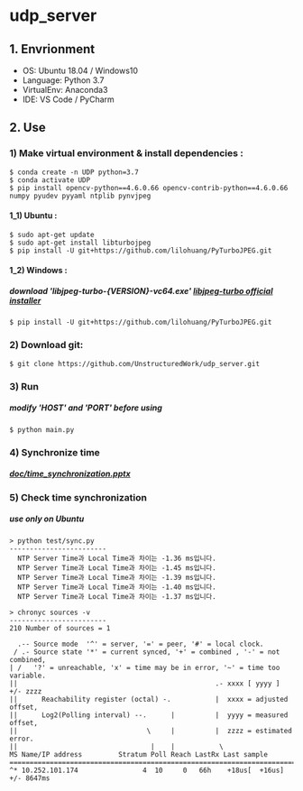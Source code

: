 # udp_server
## 1. Envrionment
  - OS: Ubuntu 18.04 / Windows10 
  - Language: Python 3.7
  - VirtualEnv: Anaconda3
  - IDE: VS Code / PyCharm

## 2. Use

  ### 1) Make virtual environment & install dependencies :

    $ conda create -n UDP python=3.7
    $ conda activate UDP
    $ pip install opencv-python==4.6.0.66 opencv-contrib-python==4.6.0.66 numpy pyudev pyyaml ntplib pynvjpeg
  
  #### 1_1) Ubuntu : 
    $ sudo apt-get update
    $ sudo apt-get install libturbojpeg
    $ pip install -U git+https://github.com/lilohuang/PyTurboJPEG.git

  #### 1_2) Windows :
  ##### download 'libjpeg-turbo-{VERSION}-vc64.exe' [libjpeg-turbo official installer](https://sourceforge.net/projects/libjpeg-turbo/files/)    
    $ pip install -U git+https://github.com/lilohuang/PyTurboJPEG.git 
  
  ### 2) Download git:
    $ git clone https://github.com/UnstructuredWork/udp_server.git

  ### 3) Run
  ##### modify 'HOST' and 'PORT' before using
    $ python main.py

  ### 4) Synchronize time
  ##### [doc/time_synchronization.pptx](doc/time_synchronization.pptx)

  ### 5) Check time synchronization 
  ##### use only on Ubuntu
    > python test/sync.py
    ------------------------
      NTP Server Time과 Local Time과 차이는 -1.36 ms입니다.
      NTP Server Time과 Local Time과 차이는 -1.45 ms입니다.
      NTP Server Time과 Local Time과 차이는 -1.39 ms입니다.
      NTP Server Time과 Local Time과 차이는 -1.40 ms입니다.
      NTP Server Time과 Local Time과 차이는 -1.37 ms입니다.
    
    > chronyc sources -v
    ------------------------
    210 Number of sources = 1
    
      .-- Source mode  '^' = server, '=' = peer, '#' = local clock.
     / .- Source state '*' = current synced, '+' = combined , '-' = not combined,
    | /   '?' = unreachable, 'x' = time may be in error, '~' = time too variable.
    ||                                                 .- xxxx [ yyyy ] +/- zzzz
    ||      Reachability register (octal) -.           |  xxxx = adjusted offset,
    ||      Log2(Polling interval) --.      |          |  yyyy = measured offset,
    ||                                \     |          |  zzzz = estimated error.
    ||                                 |    |           \
    MS Name/IP address         Stratum Poll Reach LastRx Last sample               
    ===============================================================================
    ^* 10.252.101.174                4  10     0   66h    +18us[  +16us] +/- 8647ms

